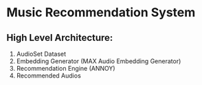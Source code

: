# Music Recommendation System

## High Level Architecture:
1. AudioSet Dataset
2. Embedding Generator (MAX Audio Embedding Generator)
3. Recommendation Engine (ANNOY)
4. Recommended Audios


